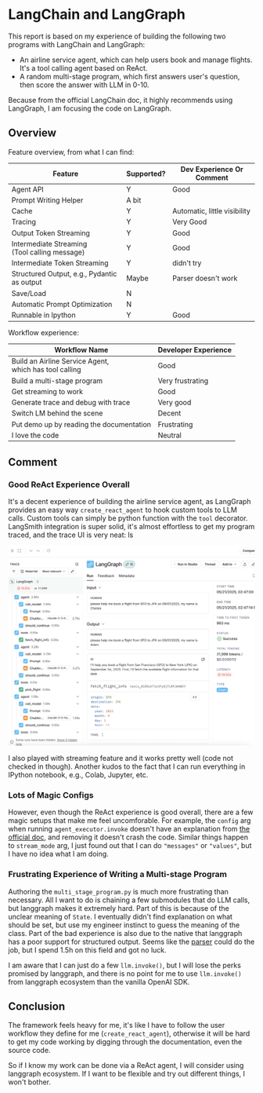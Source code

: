 # LangChain and LangGraph

This report is based on my experience of building the following two programs with LangChain and LangGraph:

- An airline service agent, which can help users book and manage flights. It's a tool calling agent based on ReAct.
- A random multi-stage program, which first answers user's question, then score the answer with LLM in 0-10.

Because from the official LangChain doc, it highly recommends using LangGraph, I am focusing the code on LangGraph.

## Overview

Feature overview, from what I can find:

| Feature                                          | Supported?           | Dev Experience Or Comment    |
|--------------------------------------------------|----------------------|------------------------------|
| Agent API                                        | Y                    | Good                         |
| Prompt Writing Helper                            | A bit                |                              |
| Cache                                            | Y                    | Automatic, little visibility |
| Tracing                                          | Y                    | Very Good                    |
| Output Token Streaming                           | Y                    | Good                         |
| Intermediate Streaming<br>(Tool calling message) | Y                    | Good                         |
| Intermediate Token Streaming                     | Y                    | didn't try                   |
| Structured Output, e.g., Pydantic as output      | Maybe                | Parser doesn't work          |
| Save/Load                                        | N                    |                              |
| Automatic Prompt Optimization                    | N                    |                              |
| Runnable in Ipython                              | Y                    | Good                         |

Workflow experience:

| Workflow Name                                             | Developer Experience |
|-----------------------------------------------------------|----------------------|
| Build an Airline Service Agent,<br>which has tool calling | Good                 |
| Build a multi-stage program                               | Very frustrating     |
| Get streaming to work                                     | Good                 |
| Generate trace and debug with trace                       | Very good            |
| Switch LM behind the scene                                | Decent               |
| Put demo up by reading the documentation                  | Frustrating          |
| I love the code                                           | Neutral              |


## Comment

### Good ReAct Experience Overall

It's a decent experience of building the airline service agent, as LangGraph provides
an easy way `create_react_agent` to hook custom tools to LLM calls. Custom tools can
simply be python function with the `tool` decorator. LangSmith integration is super
solid, it's almost effortless to get my program traced, and the trace UI is very neat:
ls

![LangSmith Trace](./langsmith_trace.png)

I also played with streaming feature and it works pretty well (code not checked in though). Another kudos
to the fact that I can run everything in IPython notebook, e.g., Colab, Jupyter, etc.

### Lots of Magic Configs

However, even though the ReAct experience is good overall, there are a few magic setups
that make me feel uncomforable. For example, the `config` arg when running `agent_executor.invoke`
doesn't have an explanation from [the official doc](https://python.langchain.com/docs/tutorials/agents),
and removing it doesn't crash the code. Similar things happen to `stream_mode` arg, I just
found out that I can do `"messages"` or `"values"`, but I have no idea what I am doing.

### Frustrating Experience of Writing a Multi-stage Program

Authoring the `multi_stage_program.py` is much more frustrating than necessary. All I want to do
is chaining a few submodules that do LLM calls, but langgraph makes it extremely hard. Part of this
is because of the unclear meaning of `State`. I eventually didn't find explanation on what should be
set, but use my engineer instinct to guess the meaning of the class. Part of the bad experience is
also due to the native that langgraph has a poor support for structured output. Seems like the
[parser](https://python.langchain.com/docs/concepts/output_parsers/) could do the job, but I spend 1.5h
on this field and got no luck.

I am aware that I can just do a few `llm.invoke()`, but I will lose the perks promised by langgraph, and
there is no point for me to use `llm.invoke()` from langgraph ecosystem than the vanilla OpenAI SDK.

## Conclusion

The framework feels heavy for me, it's like I have to follow the user workflow they define for me (`create_react_agent`),
otherwise it will be hard to get my code working by digging through the documentation, even the source code.

So if I know my work can be done via a ReAct agent, I will consider using langgraph ecosystem. If I want to be flexible
and try out different things, I won't bother.
